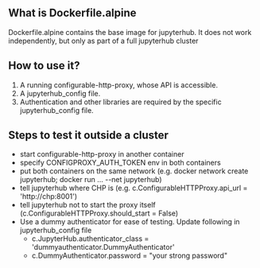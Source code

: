 ## What is Dockerfile.alpine

Dockerfile.alpine contains the base image for jupyterhub. It does not work independently, but only as part of a full jupyterhub cluster

## How to use it?

1. A running configurable-http-proxy, whose API is accessible.
2. A jupyterhub_config file.
3. Authentication and other libraries are required by the specific jupyterhub_config file.

## Steps to test it outside a cluster

- start configurable-http-proxy in another container
- specify CONFIGPROXY_AUTH_TOKEN env in both containers
- put both containers on the same network (e.g. docker network create jupyterhub; docker run ... --net jupyterhub)
- tell jupyterhub where CHP is (e.g. c.ConfigurableHTTPProxy.api_url = 'http://chp:8001')
- tell jupyterhub not to start the proxy itself (c.ConfigurableHTTPProxy.should_start = False)
- Use a dummy authenticator for ease of testing. Update following in jupyterhub_config file
  - c.JupyterHub.authenticator_class = 'dummyauthenticator.DummyAuthenticator'
  - c.DummyAuthenticator.password = "your strong password"
